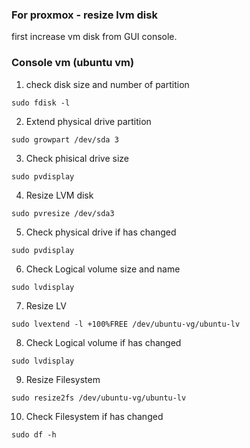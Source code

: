 ### For proxmox - resize lvm disk
first increase vm disk from  GUI console.

### Console vm (ubuntu vm)
1. check disk size and number of partition
```shell
sudo fdisk -l
```
2. Extend physical drive partition
```shell
sudo growpart /dev/sda 3
```
3. Check phisical drive size
```shell
sudo pvdisplay
```
4. Resize LVM disk
```shell
sudo pvresize /dev/sda3
```
5. Check physical drive if has changed
```shell
sudo pvdisplay
```
6. Check Logical  volume size and name
```shell
sudo lvdisplay
```
7. Resize LV
```shell
sudo lvextend -l +100%FREE /dev/ubuntu-vg/ubuntu-lv
```
8. Check Logical  volume if has changed
```shell
sudo lvdisplay
```
9. Resize Filesystem
```shell
sudo resize2fs /dev/ubuntu-vg/ubuntu-lv
```
10. Check Filesystem if has changed
```shell
sudo df -h
```
